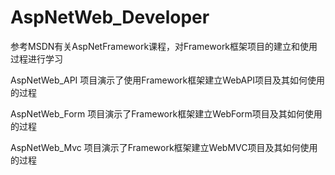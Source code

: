 # AspNetWeb_Developer

参考MSDN有关AspNetFramework课程，对Framework框架项目的建立和使用过程进行学习

AspNetWeb_API 项目演示了使用Framework框架建立WebAPI项目及其如何使用的过程

AspNetWeb_Form 项目演示了Framework框架建立WebForm项目及其如何使用的过程

AspNetWeb_Mvc 项目演示了Framework框架建立WebMVC项目及其如何使用的过程
